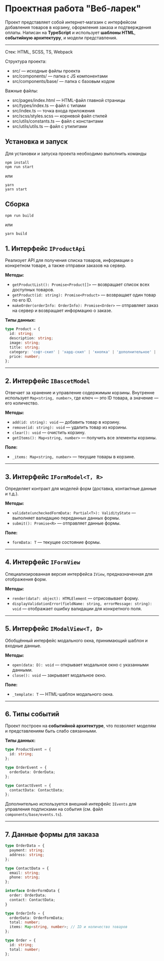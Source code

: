 # Проектная работа "Веб-ларек"

Проект представляет собой интернет-магазин с интерфейсом добавления товаров в корзину, оформления заказа и подтверждения оплаты. Написан на **TypeScript** и использует **шаблоны HTML**, **событийную архитектуру**, и модели представления.

---

Стек: HTML, SCSS, TS, Webpack

Структура проекта:
- src/ — исходные файлы проекта
- src/components/ — папка с JS компонентами
- src/components/base/ — папка с базовым кодом

Важные файлы:
- src/pages/index.html — HTML-файл главной страницы
- src/types/index.ts — файл с типами
- src/index.ts — точка входа приложения
- src/scss/styles.scss — корневой файл стилей
- src/utils/constants.ts — файл с константами
- src/utils/utils.ts — файл с утилитами

## Установка и запуск
Для установки и запуска проекта необходимо выполнить команды

```
npm install
npm run start
```

или

```
yarn
yarn start
```
## Сборка

```
npm run build
```

или

```
yarn build
```

## 1. Интерфейс `IProductApi`

Реализует API для получения списка товаров, информации о конкретном товаре, а также отправки заказов на сервер.

**Методы:**

- `getProductList(): Promise<Product[]>` — возвращает список всех доступных товаров.
- `getProduct(id: string): Promise<Product>` — возвращает один товар по его ID.
- `makeOrder(orderInfo: OrderInfo): Promise<Order>` — отправляет заказ на сервер и возвращает информацию о заказе.

**Типы данных:**
```ts
type Product = {
  id: string;
  description: string;
  image: string;
  title: string;
  category: 'софт-скил' | 'хард-скил' | 'кнопка' | 'дополнительное' | 'другое';
  price: number;
};
```

---

## 2. Интерфейс `IBascetModel`

Отвечает за хранение и управление содержимым корзины. Внутренне использует `Map<string, number>`, где ключ — это ID товара, а значение — его количество.

**Методы:**

- `add(id: string): void` — добавить товар в корзину.
- `remove(id: string): void` — удалить товар из корзины.
- `clear(): void` — очистить корзину.
- `getItems(): Map<string, number>` — получить все элементы корзины.

**Поле:**

- `_items: Map<string, number>` — текущие товары в корзине.

---

## 3. Интерфейс `IFormModel<T, R>`

Определяет контракт для моделей форм (доставка, контактные данные и т.д.).

**Методы:**

- `validate(uncheckedFormData: Partial<T>): ValidityState` — выполняет валидацию переданных данных формы.
- `submit(): Promise<R>` — отправляет данные формы.

**Поле:**

- `formData: T` — текущее состояние формы.

---

## 4. Интерфейс `IFormView`

Специализированная версия интерфейса `IView`, предназначенная для отображения форм.

**Методы:**

- `render(data?: object): HTMLElement` — отрисовывает форму.
- `displayValidationError(fieldName: string, errorMessage: string): void` — отображает ошибку валидации для конкретного поля.

---

## 5. Интерфейс `IModalView<T, D>`

Обобщённый интерфейс модального окна, принимающий шаблон и входные данные.

**Методы:**

- `open(data: D): void` — открывает модальное окно с указанными данными.
- `close(): void` — закрывает модальное окно.

**Поле:**

- `_template: T` — HTML-шаблон модального окна.

---

## 6. Типы событий

Проект построен на **событийной архитектуре**, что позволяет моделям и представлениям быть слабо связанными.

**Типы данных:**
```ts
type ProductEvent = {
  id: string;
};

type OrderEvent = {
  orderData: OrderData;
};

type ContactEvent = {
  contactData: ContactData;
};
```

Дополнительно используется внешний интерфейс `IEvents` для управления подписками на события (см. файл `components/base/events.ts`).

---

## 7. Данные формы для заказа

```ts
type OrderData = {
  payment: string;
  address: string;
};

type ContactData = {
  email: string;
  phone: string;
};

interface OrderFormData {
  order: OrderData;
  contact: ContactData;
}

type OrderInfo = {
  orderData: OrderFormData;
  total: number;
  items: Map<string, number>; // ID и количество товаров
};

type Order = {
  id: string;
  total: number;
};
```